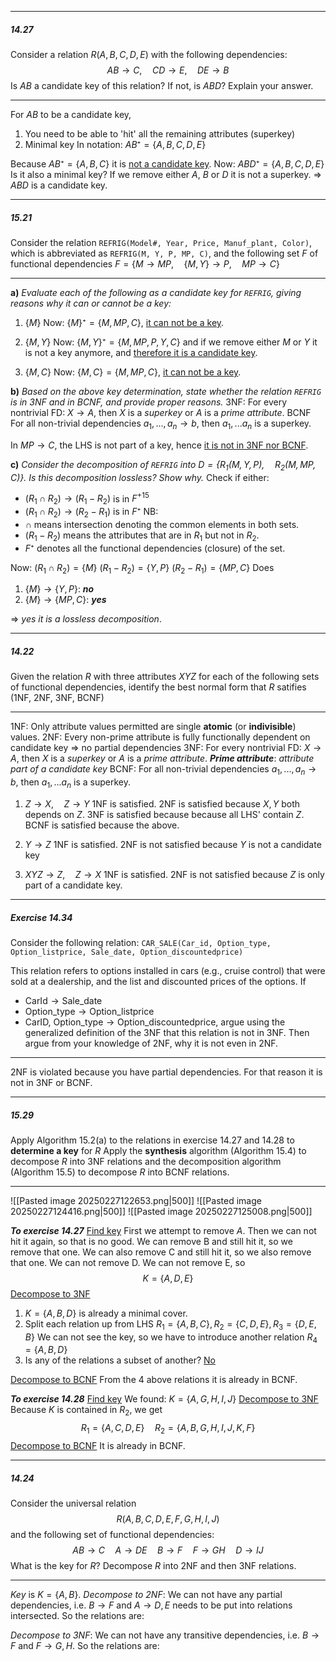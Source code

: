 
-----
##### 14.27
Consider a relation $R(A,B,C,D,E)$ with the following dependencies:
$$
AB\rightarrow C, \quad CD\rightarrow E, \quad DE\rightarrow B
$$
Is $AB$ a candidate key of this relation? If not, is $ABD$? Explain your answer.

-------------
For $AB$ to be a candidate key, 
1. You need to be able to 'hit' all the remaining attributes (superkey)
2. Minimal key
In notation: $AB⁺ = \{ A, B, C, D, E\}$

Because $AB⁺ = \{ A, B, C \}$ it is <u>not a candidate key</u>. 
Now: $ABD⁺ = \{ A, B, C, D, E \}$
Is it also a minimal key? If we remove either $A$, $B$ or $D$ it is not a superkey. 
$\Rightarrow$ $ABD$ is a candidate key. 


-----
##### 15.21
Consider the relation `REFRIG(Model#, Year, Price, Manuf_plant, Color)`, which is abbreviated as `REFRIG(M, Y, P, MP, C)`, and the following set $F$ of functional dependencies $F=\{ M\rightarrow MP, \quad \{ M, Y \} \rightarrow P, \quad MP \rightarrow C\}$

---------
**a)** *Evaluate each of the following as a candidate key for `REFRIG`, giving reasons why it can or cannot be a key:*
1. $\{M\}$
Now: $\{M\}⁺ = \{ M, MP, C \}$, <u>it can not be a key</u>.

2. $\{M,Y\}$
Now: $\{M,Y\}⁺ = \{ M, MP, P, Y, C\}$
and if we remove either $M$ or $Y$ it is not a key anymore, and <u>therefore it is a candidate key</u>.

3. $\{M,C\}$
Now: $\{ M,C \} = \{ M, MP, C \}$, <u>it can not be a key</u>.

**b)** *Based on the above key determination, state whether the relation `REFRIG` is in 3NF and in BCNF, and provide proper reasons.*
3NF: For every nontrivial FD: $X \rightarrow A$, then $X$ is a *superkey* or $A$ is a *prime attribute*.
BCNF For all non-trivial dependencies $a_1, ..., a_n \rightarrow b$, then $a_1, ... a_n$ is a superkey. 

In $MP\rightarrow C$, the LHS is not part of a key, hence <u>it is not in 3NF nor BCNF</u>. 

**c)** *Consider the decomposition of `REFRIG` into $D=\{R_1(M,Y,P), \quad R_2(M,MP,C)\}$. Is this decomposition lossless? Show why.*
Check if either:
- $(R_1 \cap R_2) \rightarrow (R_1 - R_2)$ is in $F^{+15}$
- $(R_1 \cap R_2) \rightarrow (R_2 - R_1)$ is in $F⁺$
NB: 
- $\cap$ means intersection denoting the common elements in both sets.
- $(R_1-R_2)$ means the attributes that are in $R_1$ but not in $R_2$.
- $F⁺$ denotes all the functional dependencies (closure) of the set.

Now: 
$(R_1 \cap R_2) = \{ M \}$
$(R_1-R_2) = \{ Y, P \}$ 
$(R_2-R_1) = \{MP ,C \}$
Does
1. $\{ M \} \rightarrow \{ Y, P \}$: ***no***
2. $\{ M \} \rightarrow \{ MP, C \}$: ***yes***

$\Rightarrow$ *yes it is a lossless decomposition*.

----
##### 14.22
Given the relation $R$ with three attributes $XYZ$ for each of the following sets of functional dependencies, identify the best normal form that $R$ satifies (1NF, 2NF, 3NF, BCNF)

-----
1NF: Only attribute values permitted are single **atomic** (or **indivisible**) values.
2NF: Every non-prime attribute is fully functionally dependent on candidate key
	$\Rightarrow$ no partial dependencies
3NF: For every nontrivial FD: $X \rightarrow A$, then $X$ is a *superkey* or $A$ is a *prime attribute*.
***Prime attribute***: *attribute part of a candidate key*
BCNF: For all non-trivial dependencies $a_1, ..., a_n \rightarrow b$, then $a_1, ... a_n$ is a superkey. 

1. $Z\rightarrow X, \quad Z\rightarrow Y$
1NF is satisfied.
2NF is satisfied because $X,Y$ both depends on $Z$.
3NF is satisfied because because all LHS' contain $Z$.
BCNF is satisfied because the above. 

2. $Y\rightarrow Z$
1NF is satisfied.
2NF is not satisfied because $Y$ is not a candidate key

3. $XYZ \rightarrow Z, \quad Z\rightarrow X$
1NF is satisfied.
2NF is not satisfied because $Z$ is only part of a candidate key.


---
##### Exercise 14.34
Consider the following relation:
`CAR_SALE(Car_id, Option_type, Option_listprice, Sale_date, Option_discountedprice)`

This relation refers to options installed in cars (e.g., cruise control) that were sold at a dealership, and the list and discounted prices of the options.
If
- $\text{CarId}\rightarrow \text{Sale\_date}$
- $\text{Option\_type} \rightarrow \text{Option\_listprice}$
- $\text{CarID, Option\_type} \rightarrow \text{Option\_discountedprice}$,
argue using the generalized definition of the 3NF that this relation is not in 3NF. 
Then argue from your knowledge of 2NF, why it is not even in 2NF. 

-----
2NF is violated because you have partial dependencies.
For that reason it is not in 3NF or BCNF. 

-----
##### 15.29
Apply Algorithm 15.2(a) to the relations in exercise 14.27 and 14.28 to **determine a key** for $R$
Apply the **synthesis** algorithm (Algorithm 15.4) to decompose $R$ into 3NF relations and the decomposition algorithm (Algorithm 15.5) to decompose $R$ into BCNF relations.

-----
![[Pasted image 20250227122653.png|500]]
![[Pasted image 20250227124416.png|500]]
![[Pasted image 20250227125008.png|500]]

***To exercise 14.27***
<u>Find key</u>
First we attempt to remove $A$. Then we can not hit it again, so that is no good.
We can remove B and still hit it, so we remove that one.
We can also remove C and still hit it, so we also remove that one.
We can not remove D.
We can not remove E, so
$$
K=\{A,D,E\}
$$
<u>Decompose to 3NF</u>
1. $K=\{A,B,D\}$ is already a minimal cover.
2. Split each relation up from LHS
$R_1=\{A,B,C\}, R_2=\{C,D,E\}, R_3=\{D,E,B\}$
We can not see the key, so we have to introduce another relation
$R_4=\{A,B,D\}$
3. Is any of the relations a subset of another? <u>No</u>

<u>Decompose to BCNF</u>
From the 4 above relations it is already in BCNF. 

***To exercise 14.28***
<u>Find key</u>
We found: $K=\{A,G,H,I,J\}$
<u>Decompose to 3NF</u>
Because $K$ is contained in $R_2$, we get
$$
	R_1 = \{A,C,D,E\} \quad R_2 = \{A,B,G,H,I,J,K, F\}
$$
<u>Decompose to BCNF</u>
It is already in BCNF. 

--------
##### 14.24
Consider the universal relation
$$
R(A,B,C,D,E,F,G,H,I,J)
$$
and the following set of functional dependencies:
$$
AB\rightarrow C \quad A\rightarrow DE \quad B\rightarrow F \quad F\rightarrow GH \quad D\rightarrow IJ
$$
What is the key for $R$? Decompose $R$ into 2NF and then 3NF relations.  

------
*Key* is $K=\{A,B\}$.
*Decompose to 2NF*:
We can not have any partial dependencies, i.e. $B\rightarrow F$ and $A\rightarrow D,E$ needs to be put into relations intersected.
So the relations are:

*Decompose to 3NF*: 
We can not have any transitive dependencies, i.e. $B\rightarrow F$ and $F\rightarrow G,H$.
So the relations are:
